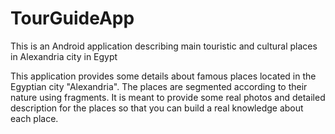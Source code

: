 # TourGuideApp
This is an Android application describing main touristic and cultural places in Alexandria city in Egypt

This application provides some details about famous places located in the Egyptian city "Alexandria". 
The places are segmented according to their nature using fragments. It is meant to provide some real photos and detailed description for 
the places so that you can build a real knowledge about each place. 
